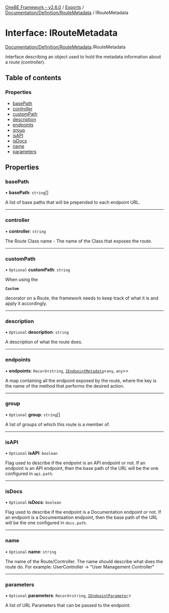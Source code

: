 [OneBE Framework - v2.6.0](../README.md) / [Exports](../modules.md) / [Documentation/Definition/RouteMetadata](../modules/Documentation_Definition_RouteMetadata.md) / IRouteMetadata

# Interface: IRouteMetadata

[Documentation/Definition/RouteMetadata](../modules/Documentation_Definition_RouteMetadata.md).IRouteMetadata

Interface describing an object used to hold the metadata information
about a route (controller).

## Table of contents

### Properties

- [basePath](Documentation_Definition_RouteMetadata.IRouteMetadata.md#basepath)
- [controller](Documentation_Definition_RouteMetadata.IRouteMetadata.md#controller)
- [customPath](Documentation_Definition_RouteMetadata.IRouteMetadata.md#custompath)
- [description](Documentation_Definition_RouteMetadata.IRouteMetadata.md#description)
- [endpoints](Documentation_Definition_RouteMetadata.IRouteMetadata.md#endpoints)
- [group](Documentation_Definition_RouteMetadata.IRouteMetadata.md#group)
- [isAPI](Documentation_Definition_RouteMetadata.IRouteMetadata.md#isapi)
- [isDocs](Documentation_Definition_RouteMetadata.IRouteMetadata.md#isdocs)
- [name](Documentation_Definition_RouteMetadata.IRouteMetadata.md#name)
- [parameters](Documentation_Definition_RouteMetadata.IRouteMetadata.md#parameters)

## Properties

### basePath

• **basePath**: `string`[]

A list of base paths that will be prepended to each endpoint URL.

___

### controller

• **controller**: `string`

The Route Class name - The name of the Class that exposes the route.

___

### customPath

• `Optional` **customPath**: `string`

When using the

**`Custom`**

decorator on a Route, the framework needs to keep
track of what it is and apply it accordingly.

___

### description

• `Optional` **description**: `string`

A description of what the route does.

___

### endpoints

• **endpoints**: `Record`<`string`, [`IEndpointMetadata`](Documentation_Definition_RouteMetadata.IEndpointMetadata.md)<`any`, `any`\>\>

A map containing all the endpoint exposed by the route, where the key is
the name of the method that performs the desired action.

___

### group

• `Optional` **group**: `string`[]

A list of groups of which this route is a member of.

___

### isAPI

• `Optional` **isAPI**: `boolean`

Flag used to describe if the endpoint is an API endpoint or not.
If an endpoint is an API endpoint, then the base path of the URL
will be the one configured in `api.path`.

___

### isDocs

• `Optional` **isDocs**: `boolean`

Flag used to describe if the endpoint is a Documentation endpoint or not.
If an endpoint is a Documentaation endpoint, then the base path of the URL
will be the one configured in `docs.path`.

___

### name

• `Optional` **name**: `string`

The name of the Route/Controller. The name should describe what does
the route do. For example: UserController -> "User Management Controller"

___

### parameters

• `Optional` **parameters**: `Record`<`string`, [`IEndpointParameter`](Documentation_Definition_RouteMetadata.IEndpointParameter.md)\>

A list of URL Parameters that can be passed to the endpoint.
